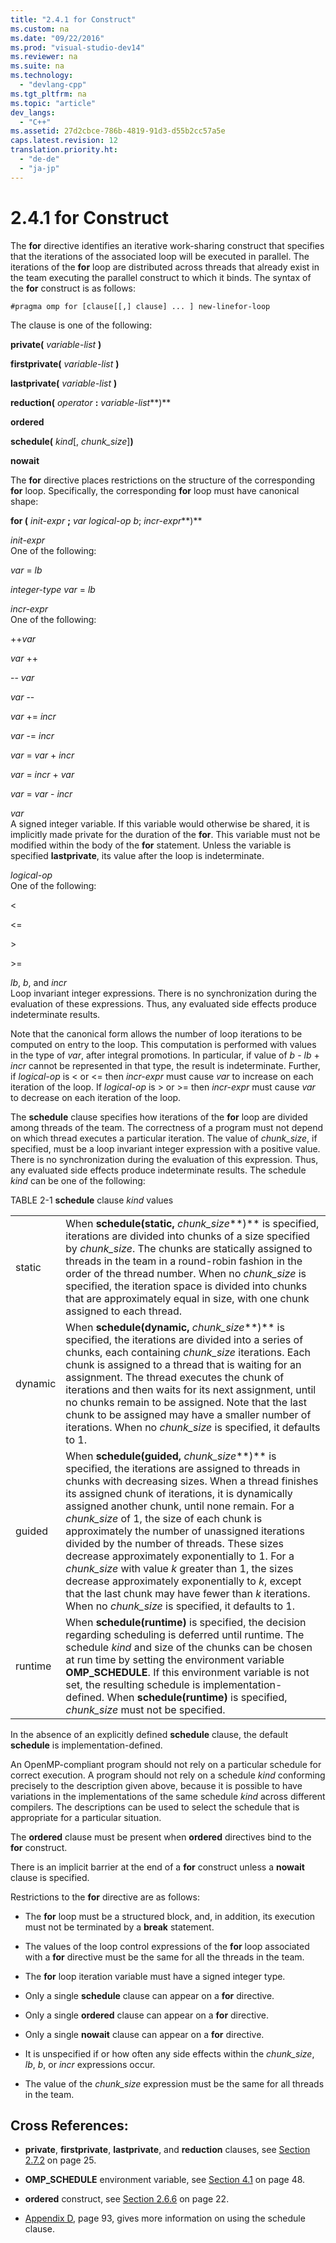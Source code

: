 ```yaml
---
title: "2.4.1 for Construct"
ms.custom: na
ms.date: "09/22/2016"
ms.prod: "visual-studio-dev14"
ms.reviewer: na
ms.suite: na
ms.technology: 
  - "devlang-cpp"
ms.tgt_pltfrm: na
ms.topic: "article"
dev_langs: 
  - "C++"
ms.assetid: 27d2cbce-786b-4819-91d3-d55b2cc57a5e
caps.latest.revision: 12
translation.priority.ht: 
  - "de-de"
  - "ja-jp"
---
```

# 2.4.1 for Construct
The **for** directive identifies an iterative work-sharing construct that specifies that the iterations of the associated loop will be executed in parallel. The iterations of the **for** loop are distributed across threads that already exist in the team executing the parallel construct to which it binds. The syntax of the **for** construct is as follows:  
  
```  
#pragma omp for [clause[[,] clause] ... ] new-linefor-loop  
```  
  
 The clause is one of the following:  
  
 **private(** *variable-list* **)**  
  
 **firstprivate(** *variable-list* **)**  
  
 **lastprivate(** *variable-list* **)**  
  
 **reduction(** *operator* **:** *variable-list***)**  
  
 **ordered**  
  
 **schedule(** *kind*[, *chunk_size*]**)**  
  
 **nowait**  
  
 The **for** directive places restrictions on the structure of the corresponding **for** loop. Specifically, the corresponding **for** loop must have canonical shape:  
  
 **for (** *init-expr* **;** *var  logical-op  b*; *incr-expr***)**  
  
 *init-expr*  
 One of the following:  
  
 *var* = *lb*  
  
 *integer-type var* = *lb*  
  
 *incr-expr*  
 One of the following:  
  
 ++*var*  
  
 *var* ++  
  
 -- *var*  
  
 *var* --  
  
 *var* += *incr*  
  
 *var* -= *incr*  
  
 *var* = *var* + *incr*  
  
 *var* = *incr* + *var*  
  
 *var* = *var* - *incr*  
  
 *var*  
 A signed integer variable. If this variable would otherwise be shared, it is implicitly made private for the duration of the **for**.   This variable must not be modified within the body of the **for** statement. Unless the variable is specified **lastprivate**, its value after the loop is indeterminate.  
  
 *logical-op*  
 One of the following:  
  
 <  
  
 <=  
  
 \>  
  
 \>=  
  
 *lb*, *b*, and *incr*  
 Loop invariant integer expressions. There is no synchronization during the evaluation of these expressions. Thus, any evaluated side effects produce indeterminate results.  
  
 Note that the canonical form allows the number of loop iterations to be computed on entry to the loop. This computation is performed with values in the type of *var*, after integral promotions. In particular, if value of *b* - *lb* + *incr* cannot be represented in that type, the result is indeterminate. Further, if *logical-op* is < or <= then *incr-expr* must cause *var* to increase on each iteration of the loop.   If *logical-op* is > or >= then *incr-expr* must cause *var* to decrease on each iteration of the loop.  
  
 The **schedule** clause specifies how iterations of the **for** loop are divided among threads of the team. The correctness of a program must not depend on which thread executes a particular iteration. The value of *chunk_size*, if specified, must be a loop invariant integer expression with a positive value. There is no synchronization during the evaluation of this expression. Thus, any evaluated side effects produce indeterminate results. The schedule *kind* can be one of the following:  
  
 TABLE 2-1       **schedule** clause *kind* values  
  
|||  
|-|-|  
|static|When **schedule(static,** *chunk_size***)** is specified, iterations are divided into chunks of a size specified by *chunk_size*. The chunks are statically assigned to threads in the team in a round-robin fashion in the order of the thread number. When no *chunk_size* is specified, the iteration space is divided into chunks that are approximately equal in size, with one chunk assigned to each thread.|  
|dynamic|When **schedule(dynamic,** *chunk_size***)** is specified, the iterations are divided into a series of chunks, each containing *chunk_size* iterations. Each chunk is assigned to a thread that is waiting for an assignment. The thread executes the chunk of iterations and then waits for its next assignment, until no chunks remain to be assigned. Note that the last chunk to be assigned may have a smaller number of iterations. When no *chunk_size* is specified, it defaults to 1.|  
|guided|When **schedule(guided,** *chunk_size***)** is specified, the iterations are assigned to threads in chunks with decreasing sizes. When a thread finishes its assigned chunk of iterations, it is dynamically assigned another chunk, until none remain. For a *chunk_size* of 1, the size of each chunk is approximately the number of unassigned iterations divided by the number of threads. These sizes decrease approximately exponentially to 1. For a *chunk_size* with value *k* greater than 1, the sizes decrease approximately exponentially to *k*, except that the last chunk may have fewer than *k* iterations. When no *chunk_size* is specified, it defaults to 1.|  
|runtime|When **schedule(runtime)** is specified, the decision regarding scheduling is deferred until runtime. The schedule *kind* and size of the chunks can be chosen at run time by setting the environment variable **OMP_SCHEDULE**. If this environment variable is not set, the resulting schedule is implementation-defined. When  **schedule(runtime)** is specified, *chunk_size* must not be specified.|  
  
 In the absence of an explicitly defined **schedule** clause, the default **schedule** is implementation-defined.  
  
 An OpenMP-compliant program should not rely on a particular schedule for correct execution. A program should not rely on a schedule *kind* conforming precisely to the description given above, because it is possible to have variations in the implementations of the same schedule *kind* across different compilers. The descriptions can be used to select the schedule that is appropriate for a particular situation.  
  
 The **ordered** clause must be present when **ordered** directives bind to the **for** construct.  
  
 There is an implicit barrier at the end of a **for** construct unless a **nowait** clause is specified.  
  
 Restrictions to the **for** directive are as follows:  
  
-   The **for** loop must be a structured block, and, in addition, its execution must not be terminated by a **break** statement.  
  
-   The values of the loop control expressions of the **for** loop associated with a **for** directive must be the same for all the threads in the team.  
  
-   The **for** loop iteration variable must have a signed integer type.  
  
-   Only a single **schedule** clause can appear on a **for** directive.  
  
-   Only a single **ordered** clause can appear on a **for** directive.  
  
-   Only a single **nowait** clause can appear on a **for** directive.  
  
-   It is unspecified if or how often any side effects within the *chunk_size*, *lb*, *b*, or *incr* expressions occur.  
  
-   The value of the *chunk_size* expression must be the same for all threads in the team.  
  
## Cross References:  
  
-   **private**, **firstprivate**, **lastprivate**, and **reduction** clauses, see [Section 2.7.2](../vs140/2.7.2-data-sharing-attribute-clauses.md) on page 25.  
  
-   **OMP_SCHEDULE** environment variable, see [Section 4.1](../vs140/4.1-omp_schedule.md) on page 48.  
  
-   **ordered** construct, see [Section 2.6.6](../vs140/2.6.6-ordered-construct.md) on page 22.  
  
-   [Appendix D](../vs140/d.-using-the-schedule-clause.md), page 93, gives more information on using the schedule clause.